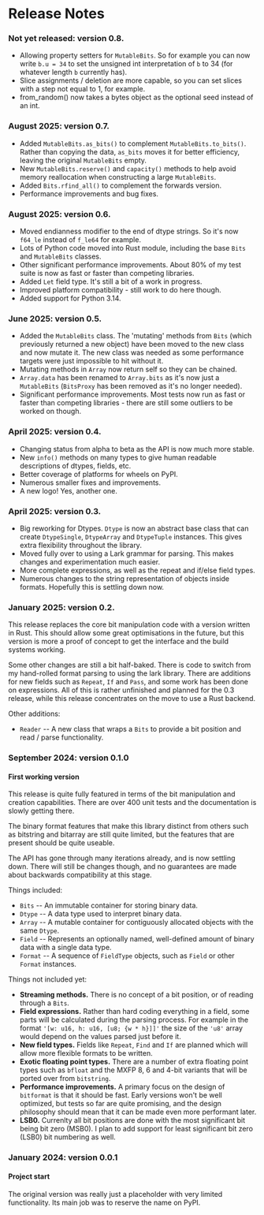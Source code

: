 # Release Notes

### Not yet released: version 0.8.

* Allowing property setters for `MutableBits`. So for example you can now write `b.u = 34` to set the unsigned int
  interpretation of `b` to 34 (for whatever length `b` currently has).
* Slice assignments / deletion are more capable, so you can set slices with a step not equal to 1, for example.
* from_random() now takes a bytes object as the optional seed instead of an int.

### August 2025: version 0.7.

* Added `MutableBits.as_bits()` to complement `MutableBits.to_bits()`. Rather than copying the data, `as_bits` moves it
  for better efficiency, leaving the original `MutableBits` empty.
* New `MutableBits.reserve()` and `capacity()` methods to help avoid memory reallocation when constructing a large `MutableBits`.
* Added `Bits.rfind_all()` to complement the forwards version.
* Performance improvements and bug fixes.

### August 2025: version 0.6.

* Moved endianness modifier to the end of dtype strings. So it's now `f64_le` instead of `f_le64` for example.
* Lots of Python code moved into Rust module, including the base `Bits` and `MutableBits` classes.
* Other significant performance improvements. About 80% of my test suite is now as fast or faster than competing libraries.
* Added `Let` field type. It's still a bit of a work in progress.
* Improved platform compatibility - still work to do here though.
* Added support for Python 3.14.

### June 2025: version 0.5.

* Added the `MutableBits` class. The 'mutating' methods from `Bits` (which previously returned a new object) have been 
  moved to the new class and now mutate it. The new class was needed as some performance targets were just impossible to hit without it.
* Mutating methods in `Array` now return self so they can be chained.
* `Array.data` has been renamed to `Array.bits` as it's now just a `MutableBits` (`BitsProxy` has been removed as it's 
  no longer needed).
* Significant performance improvements. Most tests now run as fast or faster than competing libraries - there are still
  some outliers to be worked on though.

### April 2025: version 0.4.

* Changing status from alpha to beta as the API is now much more stable.
* New `info()` methods on many types to give human readable descriptions of dtypes, fields, etc.
* Better coverage of platforms for wheels on PyPI.
* Numerous smaller fixes and improvements.
* A new logo! Yes, another one.

### April 2025: version 0.3.

* Big reworking for Dtypes. `Dtype` is now an abstract base class that can create `DtypeSingle`, `DtypeArray` and
  `DtypeTuple` instances. This gives extra flexibility throughout the library.
* Moved fully over to using a Lark grammar for parsing. This makes changes and experimentation much easier.
* More complete expressions, as well as the repeat and if/else field types.
* Numerous changes to the string representation of objects inside formats. Hopefully this is settling down now.


### January 2025: version 0.2.

This release replaces the core bit manipulation code with a version written in Rust. This should allow some great
optimisations in the future, but this version is more a proof of concept to get the interface and the build systems working.

Some other changes are still a bit half-baked. There is code to switch from my hand-rolled format parsing to using the
lark library. There are additions for new fields such as `Repeat`, `If` and `Pass`, and some work has been done on
expressions. All of this is rather unfinished and planned for the 0.3 release, while this release concentrates on the
move to use a Rust backend.

Other additions:

* `Reader` -- A new class that wraps a `Bits` to provide a bit position and read / parse functionality.

### September 2024: version 0.1.0

#### First working version

This release is quite fully featured in terms of the bit manipulation and creation capabilities.
There are over 400 unit tests and the documentation is slowly getting there.

The binary format features that make this library distinct from others such as bitstring and bitarray are still quite
limited, but the features that are present should be quite useable.

The API has gone through many iterations already, and is now settling down. There will still be changes though, and
no guarantees are made about backwards compatibility at this stage.

Things included:

* `Bits` -- An immutable container for storing binary data.
* `Dtype` -- A data type used to interpret binary data.
* `Array` -- A mutable container for contiguously allocated objects with the same `Dtype`.
* `Field` -- Represents an optionally named, well-defined amount of binary data with a single data type.
* `Format` -- A sequence of `FieldType` objects, such as `Field` or other `Format` instances.

Things not included yet:

* **Streaming methods.** There is no concept of a bit position, or of reading through a `Bits`.
* **Field expressions.** Rather than hard coding everything in a field, some parts will be calculated during the
  parsing process. For example in the format `'[w: u16, h: u16, [u8; {w * h}]]'` the size of the `'u8'` array would
  depend on the values parsed just before it.
* **New field types.** Fields like `Repeat`, `Find` and `If` are planned which will allow more flexible formats to be written.
* **Exotic floating point types.** There are a number of extra floating point types such as `bfloat` and the MXFP 8,
  6 and 4-bit variants that will be ported over from `bitstring`.
* **Performance improvements.** A primary focus on the design of `bitformat` is that it should be fast. Early versions
  won't be well optimized, but tests so far are quite promising, and the design philosophy should mean that it can be
  made even more performant later.
* **LSB0.** Currenlty all bit positions are done with the most significant bit being bit zero (MSB0). I plan to add
  support for least significant bit zero (LSB0) bit numbering as well.

### January 2024: version 0.0.1

#### Project start

The original version was really just a placeholder with very limited functionality.
Its main job was to reserve the name on PyPI.

